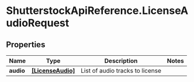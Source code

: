 # ShutterstockApiReference.LicenseAudioRequest

## Properties
Name | Type | Description | Notes
------------ | ------------- | ------------- | -------------
**audio** | [**[LicenseAudio]**](LicenseAudio.md) | List of audio tracks to license | 


